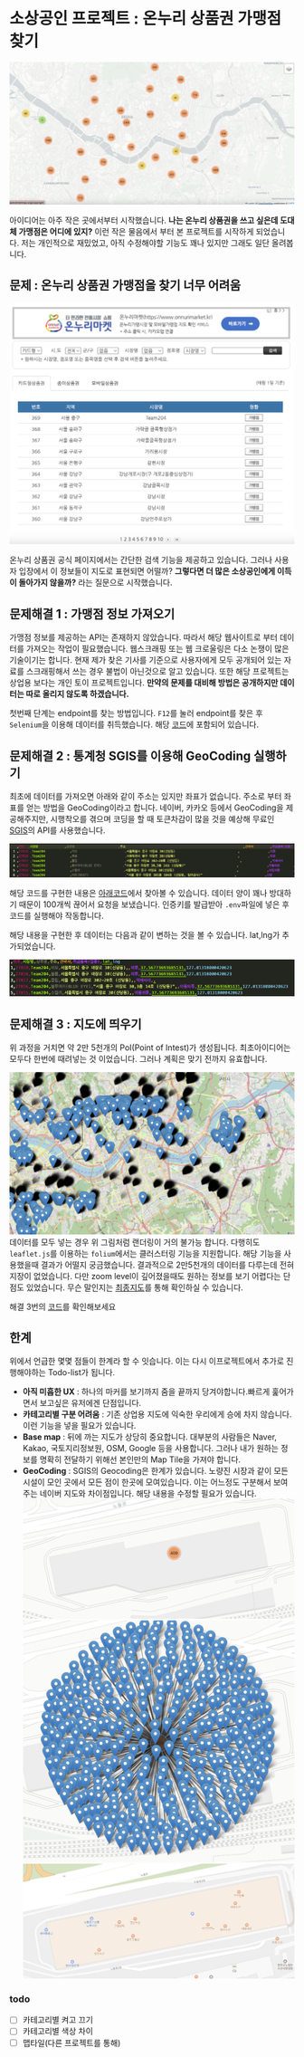 # 소상공인 프로젝트 : 온누리 상품권 가맹점 찾기
![메인](./imgs/intro.png)

아이디어는 아주 작은 곳에서부터 시작했습니다. **나는 온누리 상품권을 쓰고 싶은데 도대체 가맹점은 어디에 있지?** 이런 작은 물음에서 부터 본 프로젝트를 시작하게 되었습니다. 저는 개인적으로 재밌었고, 아직 수정해야할 기능도 꽤나 있지만 그래도 일단 올려봅니다.



## 문제 : 온누리 상품권 가맹점을 찾기 너무 어려움

![온누리 상품권 가맹점 공식 홈페이지](./imgs/onnuri_web.png)

온누리 상품권 공식 페이지에서는 간단한 검색 기능을 제공하고 있습니다. 그러나 사용자 입장에서 이 정보들이 지도로 표현되면 어떨까? **그렇다면 더 많은 소상공인에게 이득이 돌아가지 않을까?** 라는 질문으로 시작했습니다.

## 문제해결 1 : 가맹점 정보 가져오기
가맹점 정보를 제공하는 API는 존재하지 않았습니다. 따라서 해당 웹사이트로 부터 데이터를 가져오는 작업이 필요했습니다. 웹스크래핑 또는 웹 크로울링은 다소 논쟁이 많은 기술이기는 합니다. 현재 제가 찾은 기사를 기준으로 사용자에게 모두 공개되어 있는 자료를 스크래핑해서 쓰는 경우 불법이 아닌것으로 알고 있습니다. 또한 해당 프로젝트는 상업용 보다는 개인 토이 프로젝트입니다. **만약의 문제를 대비해 방법은 공개하지만 데이터는 따로 올리지 않도록 하겠습니다.**

첫번째 단계는 endpoint를 찾는 방법입니다. `F12`를 눌러 endpoint를 찾은 후 `Selenium`을 이용해 데이터를 취득했습니다. 해당 [코드](./01_traditional_market_to_pkl.py)에 포함되어 있습니다.


## 문제해결 2 : 통계청 SGIS를 이용해 GeoCoding 실행하기
최초에 데이터를 가져오면 아래와 같이 주소는 있지만 좌표가 없습니다. 주소로 부터 좌표를 얻는 방법을 GeoCoding이라고 합니다. 네이버, 카카오 등에서 GeoCoding을 제공해주지만, 시행착오를 겪으며 코딩을 할 때 토큰차감이 많을 것을 예상해 무료인 [SGIS](https://sgis.kostat.go.kr/developer/html/main.html)의 API를 사용했습니다. 

![크로울링 직후 데이터](./imgs/data_Before.png)

해당 코드를 구현한 내용은 [아래코드](./02_read_pkl_and_save_data.py)에서 찾아볼 수 있습니다. 데이터 양이 꽤나 방대하기 때문이 100개씩 끊어서 요청을 보냈습니다. 인증키를 발급받아 `.env`파일에 넣은 후 코드를 실행해야 작동합니다.

해당 내용을 구현한 후 데이터는 다음과 같이 변하는 것을 볼 수 있습니다. lat,lng가 추가되었습니다.

![Geocode후](./imgs/afterGeoCode.png)

## 문제해결 3 : 지도에 띄우기
위 과정을 거치면 약 2만 5천개의 PoI(Point of Intest)가 생성됩니다. 최초아이디어는 모두다 한번에 때려넣는 것 이었습니다. 그러나 계획은 맞기 전까지 유효합니다.

![한번에 다 넣은 경우](./imgs/poiAllInOne.png)
데이터를 모두 넣는 경우 위 그림처럼 랜더링이 거의 불가능 합니다. 다행히도 `leaflet.js`를 이용하는 `folium`에서는 클러스터링 기능을 지원합니다. 해당 기능을 사용했을때 결과가 어떨지 궁금했습니다. 결과적으로 2만5천개의 데이터를 다루는데 전혀 지장이 없었습니다. 다만 zoom level이 깊어졌을때도 원하는 정보를 보기 어렵다는 단점도 있었습니다. 무슨 말인지는 [최종지도](./market_clustered.html)를 통해 확인하실 수 있습니다.

해결 3번의 [코드](./03_add_props_to_blank_data.ipynb)를 확인해보세요

## 한계
위에서 언급한 몇몇 점들이 한계라 할 수 잇습니다. 이는 다시 이프로젝트에서 추가로 진행해야하는 Todo-list가 됩니다.

 -  **아직 미흡한 UX** : 하나의 마커를 보기까지 줌을 끝까지 당겨야합니다.빠르게 훑어가면서 보고싶은 유저에겐 단점입니다.
 - **카테고리별 구분 어려움** : 기존 상업용 지도에 익숙한 우리에게 승에 차지 않습니다. 이런 기능을 넣을 필요가 있습니다.
 - **Base map** : 뒤에 까는 지도가 상당히 중요합니다. 대부분의 사람들은 Naver, Kakao, 국토지리정보원, OSM, Google 등을 사용합니다. 그러나 내가 원하는 정보를 명확히 전달하기 위해선 본인만의 Map Tile을 가져야 합니다.
 - **GeoCoding** : SGIS의 Geocoding은 한계가 있습니다. 노량진 시장과 같이 모든 시설이 모인 곳에서 모든 점이 한곳에 모여있습니다. 이는 어느정도 구분해서 보여주는 네이버 지도와 차이점입니다. 해당 내용을 수정할 필요가 있습니다.
![노량진한점](./imgs/noryangone.png)
![노량진펼침](./imgs/noryangoneSpread.png)
![네이버](./imgs/naverPoi.png)

### todo
- [ ] 카테고리별 켜고 끄기 
- [ ] 카테고리별 색상 차이
- [ ] 맵타일(다른 프로젝트를 통해)